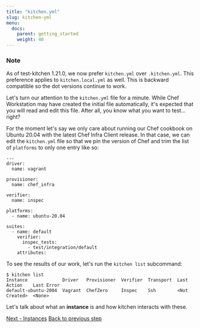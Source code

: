 ```yaml
---
title: "kitchen.yml"
slug: kitchen-yml
menu:
  docs:
    parent: getting_started
    weight: 40
---
```


<div class="callout">
<h3 class="callout--title">Note</h3>
As of test-kitchen 1.21.0, we now prefer <code>kitchen.yml</code> over <code>.kitchen.yml</code>. This preference applies to <code>kitchen.local.yml</code> as well. This is backward compatible so the dot versions continue to work.
</div>

Let's turn our attention to the `kitchen.yml` file for a minute. While Chef Workstation may have created the initial file automatically, it's expected that you will read and edit this file. After all, you know what you want to test... right?

For the moment let's say we only care about running our Chef cookbook on Ubuntu 20.04 with the latest Chef Infra Client release. In that case, we can edit the `kitchen.yml` file so that we pin the version of Chef and trim the list of `platforms` to only one entry like so:

~~~
---
driver:
  name: vagrant

provisioner:
  name: chef_infra

verifier:
  name: inspec

platforms:
  - name: ubuntu-20.04

suites:
  - name: default
    verifier:
      inspec_tests:
        - test/integration/default
    attributes:
~~~

To see the results of our work, let's run the `kitchen list` subcommand:

~~~
$ kitchen list
Instance             Driver   Provisioner  Verifier  Transport  Last Action    Last Error
default-ubuntu-2004  Vagrant  ChefZero     Inspec    Ssh        <Not Created>  <None>
~~~

Let's talk about what an **instance** is and how kitchen interacts with these.

<div class="sidebar--footer">
<a class="button primary-cta" href="/docs/getting-started/instances">Next - Instances</a>
<a class="sidebar--footer--back" href="/docs/getting-started/creating-cookbook">Back to previous step</a>
</div>
